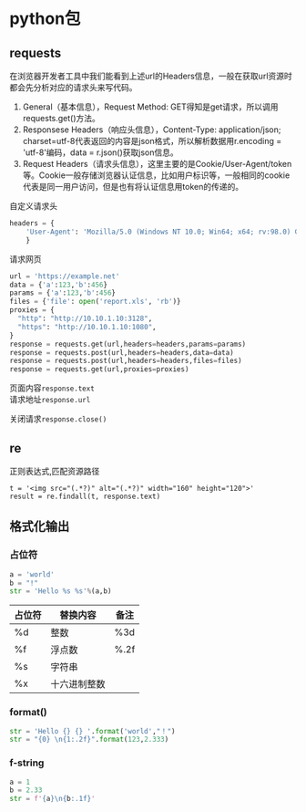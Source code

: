 # python包
## requests
在浏览器开发者工具中我们能看到上述url的Headers信息，一般在获取url资源时都会先分析对应的请求头来写代码。

1. General（基本信息），Request Method: GET得知是get请求，所以调用requests.get()方法。
2. Responsese Headers（响应头信息），Content-Type: application/json; charset=utf-8代表返回的内容是json格式，所以解析数据用r.encoding = 'utf-8'编码，data = r.json()获取json信息。
3. Request Headers（请求头信息），这里主要的是Cookie/User-Agent/token等。Cookie一般存储浏览器认证信息，比如用户标识等，一般相同的cookie代表是同一用户访问，但是也有将认证信息用token的传递的。

自定义请求头
```python
headers = {
    'User-Agent': 'Mozilla/5.0 (Windows NT 10.0; Win64; x64; rv:98.0) Gecko/20100101 Firefox/98.0'
    }
```
请求网页
```python
url = 'https://example.net'
data = {'a':123,'b':456}
params = {'a':123,'b':456}
files = {'file': open('report.xls', 'rb')}
proxies = {
  "http": "http://10.10.1.10:3128",
  "https": "http://10.10.1.10:1080",
}
response = requests.get(url,headers=headers,params=params)
response = requests.post(url,headers=headers,data=data) 
response = requests.post(url,headers=headers,files=files)
response = requests.get(url,proxies=proxies)
```
页面内容`response.text`  
请求地址`response.url` 


关闭请求`response.close()`
## re
正则表达式,匹配资源路径
```re
t = '<img src="(.*?)" alt="(.*?)" width="160" height="120">'
result = re.findall(t, response.text)
```
## 格式化输出
### 占位符
```python
a = 'world'
b = "!"
str = 'Hello %s %s'%(a,b)
```
| 占位符 | 替换内容     | 备注 | 
| ------ | ------------ | ---- |
| %d     | 整数         |  %3d |
| %f     | 浮点数       | %.2f  |
| %s     | 字符串       |   |
| %x     | 十六进制整数 |   |

### format()
```python 
str = 'Hello {} {} '.format('world',"！")
str = "{0} \n{1:.2f}".format(123,2.333)
```

### f-string 
```python 
a = 1
b = 2.33
str = f'{a}\n{b:.1f}'
```
